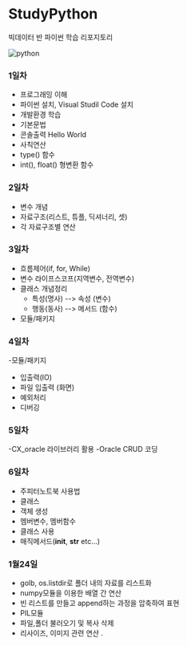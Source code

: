 # StudyPython
빅데이터 반 파이썬 학습 리포지토리

![python](https://jacoblee.io/content/images/2021/08/4e105f96750899.5eb54f337fb8e-17.png)
### 1일차
 - 프로그래밍 이해
 - 파이썬 설치, Visual Studil Code 설치
 - 개발환경 학습
 - 기본문법
  - 콘솔출력 Hello World
  - 사칙연산
  - type() 함수
  - int(), float() 형변환 함수
  
### 2일차
  - 변수 개념
  - 자료구조(리스트, 튜플, 딕셔너리, 셋)
  - 각 자료구조별 연산

### 3일차
  - 흐름제어(if, for, While)
  - 변수 라이프스코프(지역변수, 전역변수)
  - 클래스 개념정리
    - 특성(명사) --> 속성 (변수)
    - 행동(동사) --> 메서드 (함수)
  - 모듈/패키지

### 4일차
  -모듈/패키지 
  - 입출력(IO)
  - 파일 입출력 (화면)
  - 예외처리
  - 디버깅
  
### 5일차
  -CX_oracle 라이브러리 활용
  -Oracle CRUD 코딩


### 6일차
  - 주피터노트북 사용법
  - 클래스
   - 객체 생성
   - 멤버변수, 멤버함수
   - 클래스 사용
   - 매직메서드(__init__, __str__ etc...)
   

### 1월24일
  - golb, os.listdir로 폴더 내의 자료를 리스트화
  - numpy모듈을 이용한 배열 간 연산
  - 빈 리스트를 만들고 append하는 과정을 압축하여 표현
  - PIL모듈
   - 파일,폴더 불러오기 및 복사 삭제
   - 리사이즈, 이미지 관련 연산 .


